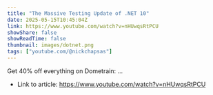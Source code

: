 ```yaml
---
title: "The Massive Testing Update of .NET 10"
date: 2025-05-15T10:45:04Z
link: https://www.youtube.com/watch?v=nHUwqsRtPCU
showShare: false
showReadTime: false
thumbnail: images/dotnet.png
tags: ["youtube.com/@nickchapsas"]
---
```

Get 40% off everything on Dometrain: ...

- Link to article: https://www.youtube.com/watch?v=nHUwqsRtPCU